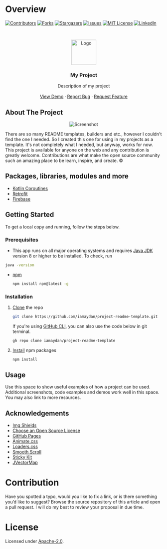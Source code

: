 # Overview

[![Contributors][contributors-shield]][contributors-url]
[![Forks][forks-shield]][forks-url]
[![Stargazers][stars-shield]][stars-url]
[![Issues][issues-shield]][issues-url]
[![MIT License][license-shield]][license-url]
[![LinkedIn][linkedin-shield]][linkedin-url]


<!-- PROJECT LOGO -->
<br />
<p align="center">
  <a href="https://github.com/iamaydan/project-readme-template">
    <img src="https://cdn.logo.com/hotlink-ok/logo-social-sq.png" alt="Logo" width="80" height="80">
  </a>

  <h3 align="center">My Project</h3>

  <p align="center">
    Description of my project
    <br />
    <br />
    <a href="https://github.com/iamaydan/project-readme-template">View Demo</a>
    ·
    <a href="https://github.com/iamaydan/project-readme-template/issues">Report Bug</a>
    ·
    <a href="https://github.com/iamaydan/project-readme-template/issues">Request Feature</a>
  </p>
</p>


## About The Project

<p align="center">
   <img src="https://preview.redd.it/4w4v1oi3yzo41.png?width=2368&format=png&auto=webp&s=85d2c795f41203eb07c498ca2ffea1cf6b81a405" alt="Screenshot">
</p>

There are so many README templates, builders and etc., however I couldn't find the one I needed. So I created this one for using in my projects as a template. It's not completely what I needed, but anyway, works for now. This project is available for anyone on the web and any contribution is greatly welcome. Contributions are what make the open source community such an amazing place to be learn, inspire, and create. © 


## Packages, libraries, modules and more

* [Kotlin Coroutines](https://kotlinlang.org/docs/coroutines-guide.html)
* [Retrofit](https://github.com/square/retrofit)
* [Firebase](https://firebase.google.com/docs)


## Getting Started

To get a local copy and running, follow the steps below.

### Prerequisites

* This app runs on all major operating systems and requires [Java JDK](https://adoptopenjdk.net) version 8 or higher to be installed. To check, run 

 ```sh
java -version
```

* [npm](https://www.npmjs.com/get-npm) 

  ```sh
  npm install npm@latest -g
  ```

### Installation

1. [Clone](https://git-scm.com) the repo 

   ```sh
   git clone https://github.com/iamaydan/project-readme-template.git
   ``` 
   
   If you're using [GitHub CLI](https://cli.github.com), you can also use the code below in git terminal. 

   ```sh
   gh repo clone iamaydan/project-readme-template
   ```
   
2. [Install](https://docs.npmjs.com/cli/v6/commands/npm-install) npm packages

   ```sh
   npm install
   ```


## Usage

Use this space to show useful examples of how a project can be used. Additional screenshots, code examples and demos work well in this space. You may also link to more resources. 


## Acknowledgements

* [Img Shields](https://shields.io)
* [Choose an Open Source License](https://choosealicense.com)
* [GitHub Pages](https://pages.github.com)
* [Animate.css](https://daneden.github.io/animate.css)
* [Loaders.css](https://connoratherton.com/loaders)
* [Smooth Scroll](https://github.com/cferdinandi/smooth-scroll)
* [Sticky Kit](http://leafo.net/sticky-kit)
* [JVectorMap](http://jvectormap.com)


# Contribution

Have you spotted a typo, would you like to fix a link, or is there something you’d like to suggest? Browse the source repository of this article and open a pull request. I will do my best to review your proposal in due time.


# License

Licensed under [Apache-2.0](http://www.apache.org/licenses/LICENSE-2.0).



<!-- MARKDOWN LINKS & IMAGES -->
[contributors-shield]: https://img.shields.io/github/contributors/iamaydan/project-readme-template.svg?style=for-the-badge
[contributors-url]: https://github.com/iamaydan/project-readme-template/graphs/contributors
[forks-shield]: https://img.shields.io/github/forks/iamaydan/project-readme-template.svg?style=for-the-badge
[forks-url]: https://github.com/iamaydan/project-readme-template/network/members
[stars-shield]: https://img.shields.io/github/stars/iamaydan/project-readme-template.svg?style=for-the-badge
[stars-url]: https://github.com/iamaydan/project-readme-template/stargazers
[issues-shield]: https://img.shields.io/github/issues/iamaydan/project-readme-template.svg?style=for-the-badge
[issues-url]: https://github.com/iamaydan/project-readme-template/issues
[license-shield]: https://img.shields.io/github/license/iamaydan/project-readme-template.svg?style=for-the-badge
[license-url]: https://github.com/iamaydan/project-readme-template/blob/master/LICENSE.txt
[linkedin-shield]: https://img.shields.io/badge/-LinkedIn-black.svg?style=for-the-badge&logo=linkedin&colorB=555
[linkedin-url]: https://linkedin.com/in/iamaydan
[product-screenshot]: https://hothardware.com/ContentImages/NewsItem/48104/content/iphone_ios_12.jpg

